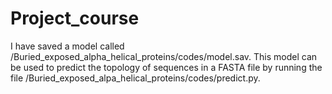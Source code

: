 # Project_course
I have saved a model called /Buried_exposed_alpha_helical_proteins/codes/model.sav.
This model can be used to predict the topology of sequences in a FASTA file by running the file
/Buried_exposed_alpa_helical_proteins/codes/predict.py.
